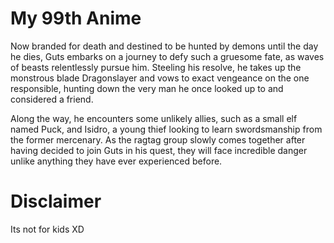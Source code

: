 # My 99th Anime

Now branded for death and destined to be hunted by demons until the day he dies, Guts embarks on a journey to defy such a gruesome fate, as waves of beasts relentlessly pursue him. Steeling his resolve, he takes up the monstrous blade Dragonslayer and vows to exact vengeance on the one responsible, hunting down the very man he once looked up to and considered a friend.

Along the way, he encounters some unlikely allies, such as a small elf named Puck, and Isidro, a young thief looking to learn swordsmanship from the former mercenary. As the ragtag group slowly comes together after having decided to join Guts in his quest, they will face incredible danger unlike anything they have ever experienced before.


# Disclaimer 

Its not for kids XD